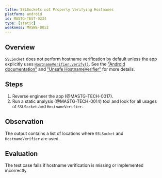 ```yaml
---
title: SSLSockets not Properly Verifying Hostnames
platform: android
id: MASTG-TEST-0234
type: [static]
weakness: MASWE-0052
---
```


## Overview

`SSLSocket` does not perform hostname verification by default unless the app explicitly uses [`HostnameVerifier.verify()`](https://developer.android.com/reference/javax/net/ssl/HostnameVerifier#verify(java.lang.String,%20javax.net.SSL.SSLSession)). See the ["Android documentation"](https://developer.android.com/privacy-and-security/security-ssl#WarningsSslSocket) and ["Unsafe HostnameVerifier"](https://developer.android.com/privacy-and-security/risks/unsafe-hostname) for more details.

## Steps

1. Reverse engineer the app (@MASTG-TECH-0017).
2. Run a static analysis (@MASTG-TECH-0014) tool and look for all usages of `SSLSocket` and `HostnameVerifier`.

## Observation

The output contains a list of locations where `SSLSocket` and `HostnameVerifier` are used.

## Evaluation

The test case fails if hostname verification is missing or implemented incorrectly.

